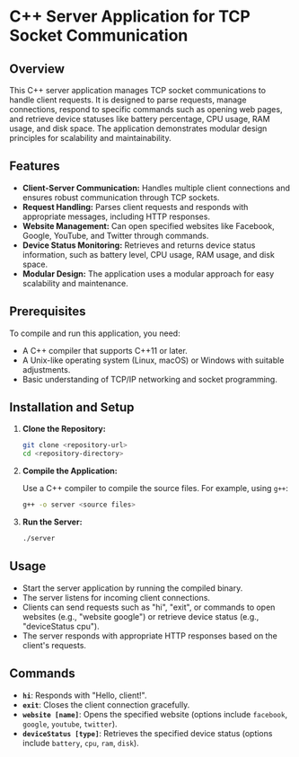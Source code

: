 # C++ Server Application for TCP Socket Communication

## Overview

This C++ server application manages TCP socket communications to handle client requests. It is designed to parse requests, manage connections, respond to specific commands such as opening web pages, and retrieve device statuses like battery percentage, CPU usage, RAM usage, and disk space. The application demonstrates modular design principles for scalability and maintainability.

## Features

- **Client-Server Communication:** Handles multiple client connections and ensures robust communication through TCP sockets.
- **Request Handling:** Parses client requests and responds with appropriate messages, including HTTP responses.
- **Website Management:** Can open specified websites like Facebook, Google, YouTube, and Twitter through commands.
- **Device Status Monitoring:** Retrieves and returns device status information, such as battery level, CPU usage, RAM usage, and disk space.
- **Modular Design:** The application uses a modular approach for easy scalability and maintenance.


## Prerequisites

To compile and run this application, you need:

- A C++ compiler that supports C++11 or later.
- A Unix-like operating system (Linux, macOS) or Windows with suitable adjustments.
- Basic understanding of TCP/IP networking and socket programming.

## Installation and Setup

1. **Clone the Repository:**

   ```bash
   git clone <repository-url>
   cd <repository-directory>
   ```

2. **Compile the Application:**

   Use a C++ compiler to compile the source files. For example, using `g++`:

   ```bash
   g++ -o server <source files>
    ```

3. **Run the Server:**

   ```bash
   ./server
   ```

## Usage

- Start the server application by running the compiled binary.
- The server listens for incoming client connections.
- Clients can send requests such as "hi", "exit", or commands to open websites (e.g., "website google") or retrieve device status (e.g., "deviceStatus cpu").
- The server responds with appropriate HTTP responses based on the client's requests.

## Commands

- **`hi`**: Responds with "Hello, client!".
- **`exit`**: Closes the client connection gracefully.
- **`website [name]`**: Opens the specified website (options include `facebook`, `google`, `youtube`, `twitter`).
- **`deviceStatus [type]`**: Retrieves the specified device status (options include `battery`, `cpu`, `ram`, `disk`).

